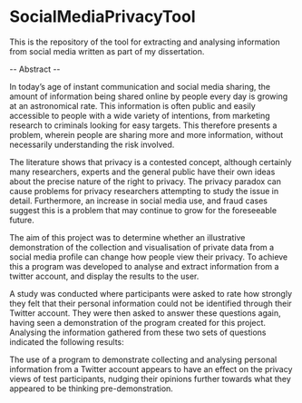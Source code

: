 # SocialMediaPrivacyTool
This is the repository of the tool for extracting and analysing information from social media written as part of my dissertation.

-- Abstract --

In today’s age of instant communication and social media sharing, the amount of information being shared online by people every day is growing at an astronomical rate. This information is often public and easily accessible to people with a wide variety of intentions, from marketing research to criminals looking for easy targets. This therefore presents a problem, wherein people are sharing more and more information, without necessarily understanding the risk involved.

The literature shows that privacy is a contested concept, although certainly many researchers, experts and the general public have their own ideas about the precise nature of the right to privacy. The privacy paradox can cause problems for privacy researchers attempting to study the issue in detail. Furthermore, an increase in social media use, and fraud cases suggest this is a problem that may continue to grow for the foreseeable future. 

The aim of this project was to determine whether an illustrative demonstration of the collection and visualisation of private data from a social media profile can change how people view their privacy. To achieve this a program was developed to analyse and extract information from a twitter account, and display the results to the user.

A study was conducted where participants were asked to rate how strongly they felt that their personal information could not be identified through their Twitter account. They were then asked to answer these questions again, having seen a demonstration of the program created for this project. Analysing the information gathered from these two sets of questions indicated the following results:

The use of a program to demonstrate collecting and analysing personal information from a Twitter account appears to have an effect on the privacy views of test participants, nudging their opinions further towards what they appeared to be thinking pre-demonstration.

